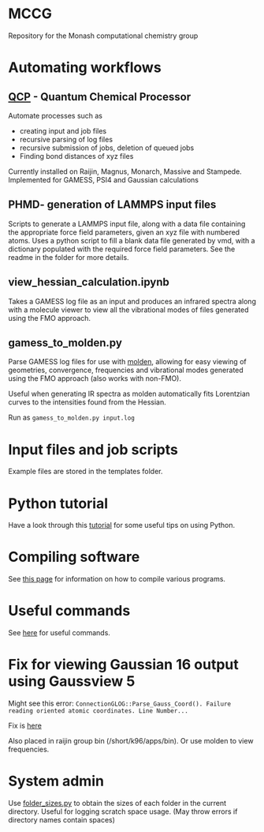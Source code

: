 # MCCG
Repository for the Monash computational chemistry group

<!-- # Cloning -->
<!-- If cloning this repository, use `git clone --recurse-submodules https://github.com/tommason14/mccg`, as qcp is added as a submodule from another repository -->

# Automating workflows

## [QCP](https://github.com/tommason14/qcp) - Quantum Chemical Processor
Automate processes such as 
- creating input and job files
- recursive parsing of log files
- recursive submission of jobs, deletion of queued jobs
- Finding bond distances of xyz files

Currently installed on Raijin, Magnus, Monarch, Massive and Stampede. Implemented for GAMESS, PSI4 and Gaussian calculations

## PHMD- generation of LAMMPS input files
Scripts to generate a LAMMPS input file, along with a data file containing the appropriate force field parameters, given an xyz file with numbered atoms. Uses a python script to fill a blank data file generated by vmd, with a dictionary populated with the required force field parameters. See the readme in the folder for more details.

## view_hessian_calculation.ipynb
Takes a GAMESS log file as an input and produces an infrared spectra along with a molecule viewer to view all the vibrational modes of files generated using the FMO approach.

## gamess_to_molden.py
Parse GAMESS log files for use with [molden](http://cheminf.cmbi.ru.nl/molden/), allowing for easy viewing of geometries, convergence, frequencies and vibrational modes generated using the FMO approach (also works with non-FMO).

Useful when generating IR spectra as molden automatically fits Lorentzian curves to the intensities found from the Hessian.

Run as `gamess_to_molden.py input.log`

# Input files and job scripts
Example files are stored in the templates folder.

# Python tutorial
Have a look through this [tutorial](python_tutorial.md) for some useful tips on using Python. 

# Compiling software
See [this page](compilation.md) for information on how to compile various programs.

# Useful commands
See [here](useful_commands.md) for useful commands.

# Fix for viewing Gaussian 16 output using Gaussview 5
Might see this error: `ConnectionGLOG::Parse_Gauss_Coord(). Failure reading oriented atomic coordinates. Line Number...`

Fix is [here](https://github.com/joaquinbarroso/GaussianEditing/blob/master/Fg16TOgv5)

Also placed in raijin group bin (/short/k96/apps/bin). Or use molden to view frequencies.

# System admin
Use [folder_sizes.py](folder_sizes.py) to obtain the sizes of each folder in
the current directory. Useful for logging scratch space usage. (May throw errors if directory names contain spaces)


